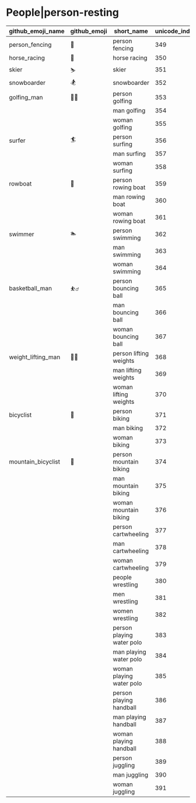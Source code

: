# People|person-resting

|github_emoji_name|github_emoji|short_name|unicode_index|
|---|---|---|---|
|person_fencing|:person_fencing:|person fencing|349|
|horse_racing|:horse_racing:|horse racing|350|
|skier|:skier:|skier|351|
|snowboarder|:snowboarder:|snowboarder|352|
|golfing_man|:golfing_man:|person golfing|353|
|||man golfing|354|
|||woman golfing|355|
|surfer|:surfer:|person surfing|356|
|||man surfing|357|
|||woman surfing|358|
|rowboat|:rowboat:|person rowing boat|359|
|||man rowing boat|360|
|||woman rowing boat|361|
|swimmer|:swimmer:|person swimming|362|
|||man swimming|363|
|||woman swimming|364|
|basketball_man|:basketball_man:|person bouncing ball|365|
|||man bouncing ball|366|
|||woman bouncing ball|367|
|weight_lifting_man|:weight_lifting_man:|person lifting weights|368|
|||man lifting weights|369|
|||woman lifting weights|370|
|bicyclist|:bicyclist:|person biking|371|
|||man biking|372|
|||woman biking|373|
|mountain_bicyclist|:mountain_bicyclist:|person mountain biking|374|
|||man mountain biking|375|
|||woman mountain biking|376|
|||person cartwheeling|377|
|||man cartwheeling|378|
|||woman cartwheeling|379|
|||people wrestling|380|
|||men wrestling|381|
|||women wrestling|382|
|||person playing water polo|383|
|||man playing water polo|384|
|||woman playing water polo|385|
|||person playing handball|386|
|||man playing handball|387|
|||woman playing handball|388|
|||person juggling|389|
|||man juggling|390|
|||woman juggling|391|
